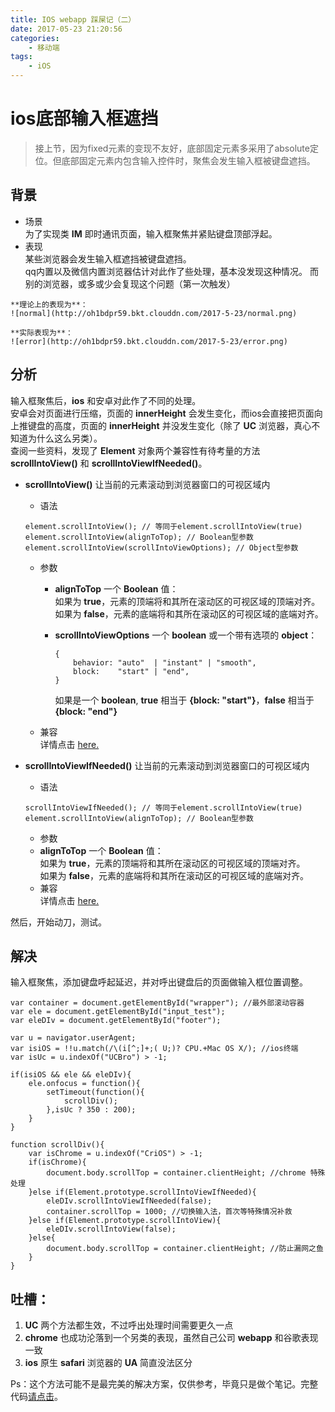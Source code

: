 ```yaml
---
title: IOS webapp 踩屎记（二）
date: 2017-05-23 21:20:56
categories:
    - 移动端
tags:
    - iOS
---
```

# ios底部输入框遮挡
> 接上节，因为fixed元素的变现不友好，底部固定元素多采用了absolute定位。但底部固定元素内包含输入控件时，聚焦会发生输入框被键盘遮挡。

## 背景
* 场景  
    为了实现类 **IM** 即时通讯页面，输入框聚焦并紧贴键盘顶部浮起。
* 表现  
    某些浏览器会发生输入框遮挡被键盘遮挡。  
    qq内置以及微信内置浏览器估计对此作了些处理，基本没发现这种情况。
    而别的浏览器，或多或少会复现这个问题（第一次触发）
<!--more-->
    **理论上的表现为**：  
    ![normal](http://oh1bdpr59.bkt.clouddn.com/2017-5-23/normal.png)

    **实际表现为**：  
    ![error](http://oh1bdpr59.bkt.clouddn.com/2017-5-23/error.png)

## 分析
输入框聚焦后，**ios** 和安卓对此作了不同的处理。  
安卓会对页面进行压缩，页面的 **innerHeight** 会发生变化，而ios会直接把页面向上推键盘的高度，页面的 **innerHeight** 并没发生变化（除了 **UC** 浏览器，真心不知道为什么这么另类）。  
查阅一些资料，发现了 **Element** 对象两个兼容性有待考量的方法 **scrollIntoView()** 和 **scrollIntoViewIfNeeded()**。
* **scrollIntoView()** 让当前的元素滚动到浏览器窗口的可视区域内
    * 语法
    ```
    element.scrollIntoView(); // 等同于element.scrollIntoView(true)
    element.scrollIntoView(alignToTop); // Boolean型参数
    element.scrollIntoView(scrollIntoViewOptions); // Object型参数
    ```
    * 参数
        * **alignToTop** 一个 **Boolean** 值：  
            如果为 **true**，元素的顶端将和其所在滚动区的可视区域的顶端对齐。  
            如果为 **false**，元素的底端将和其所在滚动区的可视区域的底端对齐。
        * **scrollIntoViewOptions**   一个 **boolean** 或一个带有选项的 **object**：  
            ```
            {
                behavior: "auto"  | "instant" | "smooth",
                block:    "start" | "end",
            }
            ```

            如果是一个 **boolean**, **true** 相当于 **{block: "start"}**，**false** 相当于 **{block: "end"}**
    * 兼容  
        详情点击 [here.](http://docs.w3cub.com/browser_support_tables/scrollintoview/)

* **scrollIntoViewIfNeeded()** 让当前的元素滚动到浏览器窗口的可视区域内
    * 语法
    ```
    scrollIntoViewIfNeeded(); // 等同于element.scrollIntoView(true)
    element.scrollIntoView(alignToTop); // Boolean型参数
    ```
    * 参数
    * **alignToTop** 一个 **Boolean** 值：  
        如果为 **true**，元素的顶端将和其所在滚动区的可视区域的顶端对齐。  
        如果为 **false**，元素的底端将和其所在滚动区的可视区域的底端对齐。
    * 兼容  
        详情点击 [here.](http://docs.w3cub.com/browser_support_tables/scrollintoviewifneeded/)

然后，开始动刀，测试。

## 解决
输入框聚焦，添加键盘呼起延迟，并对呼出键盘后的页面做输入框位置调整。

```
var container = document.getElementById("wrapper"); //最外部滚动容器
var ele = document.getElementById("input_test");
var eleDIv = document.getElementById("footer");

var u = navigator.userAgent;
var isiOS = !!u.match(/\(i[^;]+;( U;)? CPU.+Mac OS X/); //ios终端
var isUc = u.indexOf("UCBro") > -1;

if(isiOS && ele && eleDIv){
    ele.onfocus = function(){
		setTimeout(function(){
            scrollDiv();
        },isUc ? 350 : 200);
    }  
}

function scrollDiv(){
    var isChrome = u.indexOf("CriOS") > -1;
    if(isChrome){
        document.body.scrollTop = container.clientHeight; //chrome 特殊处理
    }else if(Element.prototype.scrollIntoViewIfNeeded){
    	eleDIv.scrollIntoViewIfNeeded(false);
    	container.scrollTop = 1000; //切换输入法，首次等特殊情况补救
    }else if(Element.prototype.scrollIntoView){
        eleDIv.scrollIntoView(false);  
    }else{
        document.body.scrollTop = container.clientHeight; //防止漏网之鱼
    }
}
```
## 吐槽：
1. **UC** 两个方法都生效，不过呼出处理时间需要更久一点
2. **chrome** 也成功沦落到一个另类的表现，虽然自己公司 **webapp** 和谷歌表现一致
3. **ios** 原生 **safari** 浏览器的 **UA** 简直没法区分

Ps：这个方法可能不是最完美的解决方案，仅供参考，毕竟只是做个笔记。完整代码[请点击](http://oh1bdpr59.bkt.clouddn.com/2017-5-23/demo.html)。
